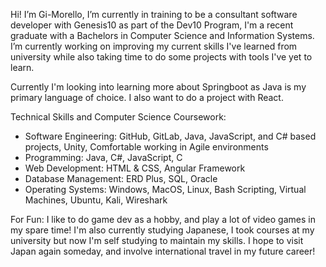 Hi! I’m Gi-Morello,
I’m currently in training to be a consultant software developer with Genesis10 as part of the Dev10 Program, I'm a recent graduate with a Bachelors in Computer Science and Information Systems.
I’m currently working on improving my current skills I've learned from university while also taking time to do some projects with tools I've yet to learn.

Currently I'm looking into learning more about Springboot as Java is my primary language of choice. I also want to do a project with React. 

Technical Skills and Computer Science Coursework:
* Software Engineering: GitHub, GitLab, Java, JavaScript, and C# based projects, Unity, Comfortable working in Agile environments
* Programming: Java, C#, JavaScript, C
* Web Development: HTML & CSS, Angular Framework
* Database Management: ERD Plus, SQL, Oracle
* Operating Systems: Windows, MacOS, Linux, Bash Scripting, Virtual Machines, Ubuntu, Kali, Wireshark

For Fun:
I like to do game dev as a hobby, and play a lot of video games in my spare time! I'm also currently studying Japanese, I took courses at my university 
but now I'm self studying to maintain my skills. I hope to visit Japan again someday, and involve international travel in my future career!
